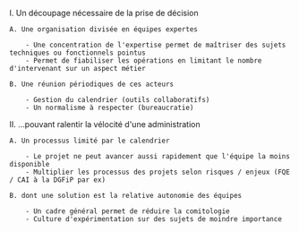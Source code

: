 



I. Un découpage nécessaire de la prise de décision

	A. Une organisation divisée en équipes expertes

		- Une concentration de l'expertise permet de maîtriser des sujets techniques ou fonctionnels pointus
		- Permet de fiabiliser les opérations en limitant le nombre d'intervenant sur un aspect métier 

	B. Une réunion périodiques de ces acteurs
	
		- Gestion du calendrier (outils collaboratifs)
		- Un normalisme à respecter (bureaucratie)

II. ...pouvant ralentir la vélocité d'une administration

	A. Un processus limité par le calendrier
			
		- Le projet ne peut avancer aussi rapidement que l'équipe la moins disponible 
		- Multiplier les processus des projets selon risques / enjeux (FQE / CAI à la DGFiP par ex)	

	B. dont une solution est la relative autonomie des équipes 

		- Un cadre général permet de réduire la comitologie
		- Culture d'expérimentation sur des sujets de moindre importance


